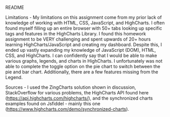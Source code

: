 ﻿README


Limitations - My limitations on this assignment come from my prior lack of knowledge of working with HTML, CSS, JavaScript, and HighCharts. I often found myself filling up an entire browser with 50+ tabs looking up specific tags and features in the HighCharts Library. I found this homework assignment to be VERY challenging and spent upwards of 20+ hours learning HighCharts/JavaScript and creating my dashboard. Despite this, I ended up vastly expanding my knowledge of JavaScript (DOM), HTML, CSS, and HighCharts. I can confidently say that I would be able to make various graphs, legends, and charts in HighCharts. I unfortunately was not able to complete the toggle option on the pie chart to switch between the pie and bar chart. Additionally, there are a few features missing from the Legend.  




Sources - I used the ZingCharts solution shown in discussion, StackOverflow for various problems, the HighCharts API found here (https://api.highcharts.com/highcharts/), and the synchronized charts examples found on Jsfiddel - mainly this one (https://www.highcharts.com/demo/synchronized-charts).